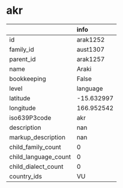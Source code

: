 # akr
|                      | info       |
|:---------------------|:-----------|
| id                   | arak1252   |
| family_id            | aust1307   |
| parent_id            | arak1257   |
| name                 | Araki      |
| bookkeeping          | False      |
| level                | language   |
| latitude             | -15.632997 |
| longitude            | 166.952542 |
| iso639P3code         | akr        |
| description          | nan        |
| markup_description   | nan        |
| child_family_count   | 0          |
| child_language_count | 0          |
| child_dialect_count  | 0          |
| country_ids          | VU         |